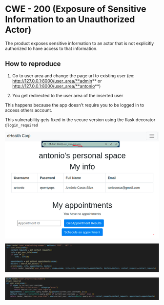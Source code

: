 # CWE - 200 (Exposure of Sensitive Information to an Unauthorized Actor)

The product exposes sensitive information to an actor that is not explicitly authorized to have access to that information.

## How to reproduce

1. Go to user area and change the page url to existing user (ex: http://127.0.0.1:8000/user_area/**admin** or http://127.0.0.1:8000/user_area/**antonio**)

2. You get redirected to the user area of the inserted user

This happens because the app doesn't require you to be logged in to access others account.

This vulnerability gets fixed in the secure version using the flask decorator `@login_required`

![Non logged user_area](1-Profile.png)

![Non secure user area](2-User.png)

![Login_required user area](3-UserSec.png)